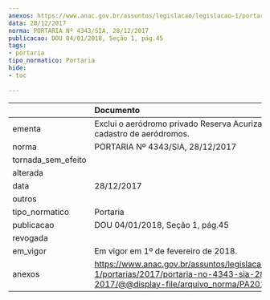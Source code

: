 ```yaml
---
anexos: https://www.anac.gov.br/assuntos/legislacao/legislacao-1/portarias/2017/portaria-no-4343-sia-28-12-2017/@@display-file/arquivo_norma/PA2017-4343.pdf
data: 28/12/2017
norma: PORTARIA Nº 4343/SIA, 28/12/2017
publicacao: DOU 04/01/2018, Seção 1, pág.45
tags:
- portaria
tipo_normatico: Portaria
hide: 
- toc 
 
---
```


|                    | Documento                                                                                                                                            |
|:-------------------|:-----------------------------------------------------------------------------------------------------------------------------------------------------|
| ementa             | Exclui o aeródromo privado Reserva Acurizal (SSZM) do cadastro de aeródromos.                                                                        |
| norma              | PORTARIA Nº 4343/SIA, 28/12/2017                                                                                                                     |
| tornada_sem_efeito |                                                                                                                                                      |
| alterada           |                                                                                                                                                      |
| data               | 28/12/2017                                                                                                                                           |
| outros             |                                                                                                                                                      |
| tipo_normatico     | Portaria                                                                                                                                             |
| publicacao         | DOU 04/01/2018, Seção 1, pág.45                                                                                                                      |
| revogada           |                                                                                                                                                      |
| em_vigor           | Em vigor em 1º de fevereiro de 2018.                                                                                                                 |
| anexos             | https://www.anac.gov.br/assuntos/legislacao/legislacao-1/portarias/2017/portaria-no-4343-sia-28-12-2017/@@display-file/arquivo_norma/PA2017-4343.pdf |